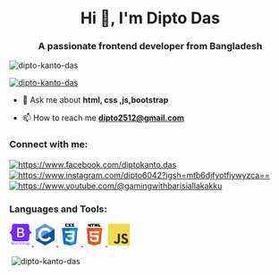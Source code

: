 <h1 align="center">Hi 👋, I'm Dipto Das</h1>
<h3 align="center">A passionate frontend developer from Bangladesh</h3>

<p align="left"> <img src="https://komarev.com/ghpvc/?username=dipto-kanto-das&label=Profile%20views&color=0e75b6&style=flat" alt="dipto-kanto-das" /> </p>

<p align="left"> <a href="https://github.com/ryo-ma/github-profile-trophy"><img src="https://github-profile-trophy.vercel.app/?username=dipto-kanto-das" alt="dipto-kanto-das" /></a> </p>

- 💬 Ask me about **html, css ,js,bootstrap**

- 📫 How to reach me **dipto2512@gmail.com**

<h3 align="left">Connect with me:</h3>
<p align="left">
<a href="https://fb.com/https://www.facebook.com/diptokanto.das" target="blank"><img align="center" src="https://raw.githubusercontent.com/rahuldkjain/github-profile-readme-generator/master/src/images/icons/Social/facebook.svg" alt="https://www.facebook.com/diptokanto.das" height="30" width="40" /></a>
<a href="https://instagram.com/https://www.instagram.com/dipto6042?igsh=mtb6djfyotfiywyzca==" target="blank"><img align="center" src="https://raw.githubusercontent.com/rahuldkjain/github-profile-readme-generator/master/src/images/icons/Social/instagram.svg" alt="https://www.instagram.com/dipto6042?igsh=mtb6djfyotfiywyzca==" height="30" width="40" /></a>
<a href="https://www.youtube.com/c/https://www.youtube.com/@gamingwithbarisiallakakku" target="blank"><img align="center" src="https://raw.githubusercontent.com/rahuldkjain/github-profile-readme-generator/master/src/images/icons/Social/youtube.svg" alt="https://www.youtube.com/@gamingwithbarisiallakakku" height="30" width="40" /></a>
</p>

<h3 align="left">Languages and Tools:</h3>
<p align="left"> <a href="https://getbootstrap.com" target="_blank" rel="noreferrer"> <img src="https://raw.githubusercontent.com/devicons/devicon/master/icons/bootstrap/bootstrap-plain-wordmark.svg" alt="bootstrap" width="40" height="40"/> </a> <a href="https://www.cprogramming.com/" target="_blank" rel="noreferrer"> <img src="https://raw.githubusercontent.com/devicons/devicon/master/icons/c/c-original.svg" alt="c" width="40" height="40"/> </a> <a href="https://www.w3schools.com/css/" target="_blank" rel="noreferrer"> <img src="https://raw.githubusercontent.com/devicons/devicon/master/icons/css3/css3-original-wordmark.svg" alt="css3" width="40" height="40"/> </a> <a href="https://www.w3.org/html/" target="_blank" rel="noreferrer"> <img src="https://raw.githubusercontent.com/devicons/devicon/master/icons/html5/html5-original-wordmark.svg" alt="html5" width="40" height="40"/> </a> <a href="https://developer.mozilla.org/en-US/docs/Web/JavaScript" target="_blank" rel="noreferrer"> <img src="https://raw.githubusercontent.com/devicons/devicon/master/icons/javascript/javascript-original.svg" alt="javascript" width="40" height="40"/> </a> </p>

<p>&nbsp;<img align="center" src="https://github-readme-stats.vercel.app/api?username=dipto-kanto-das&show_icons=true&locale=en" alt="dipto-kanto-das" /></p>
